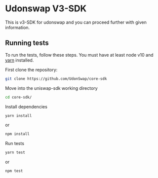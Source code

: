 # Udonswap V3-SDK
This is v3-SDK for udonswap and you can proceed further with given information.

## Running tests

To run the tests, follow these steps. You must have at least node v10 and [yarn](https://yarnpkg.com/) installed.

First clone the repository:

```sh
git clone https://github.com/UdonSwap/core-sdk
```

Move into the uniswap-sdk working directory

```sh
cd core-sdk/
```

Install dependencies

```sh
yarn install 
```
or
```sh
npm install
```

Run tests

```sh
yarn test
```
or
```sh
npm test
```

